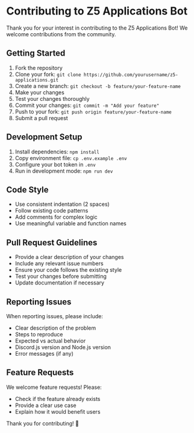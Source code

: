 # Contributing to Z5 Applications Bot

Thank you for your interest in contributing to the Z5 Applications Bot! We welcome contributions from the community.

## Getting Started

1. Fork the repository
2. Clone your fork: `git clone https://github.com/yourusername/z5-applications.git`
3. Create a new branch: `git checkout -b feature/your-feature-name`
4. Make your changes
5. Test your changes thoroughly
6. Commit your changes: `git commit -m "Add your feature"`
7. Push to your fork: `git push origin feature/your-feature-name`
8. Submit a pull request

## Development Setup

1. Install dependencies: `npm install`
2. Copy environment file: `cp .env.example .env`
3. Configure your bot token in `.env`
4. Run in development mode: `npm run dev`

## Code Style

- Use consistent indentation (2 spaces)
- Follow existing code patterns
- Add comments for complex logic
- Use meaningful variable and function names

## Pull Request Guidelines

- Provide a clear description of your changes
- Include any relevant issue numbers
- Ensure your code follows the existing style
- Test your changes before submitting
- Update documentation if necessary

## Reporting Issues

When reporting issues, please include:

- Clear description of the problem
- Steps to reproduce
- Expected vs actual behavior
- Discord.js version and Node.js version
- Error messages (if any)

## Feature Requests

We welcome feature requests! Please:

- Check if the feature already exists
- Provide a clear use case
- Explain how it would benefit users

Thank you for contributing! 🚀
